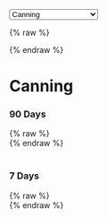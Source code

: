 <select id="candidate-select">
  <option value="canning">Canning</option>
  <option value="curtin">Curtin</option>
  <option value="flinders">Flinders</option>
  <option value="forrest">Forrest</option>
  <option value="third-parties">Third Party Campaigns</option>
  <option value="wa-liberal">WA Liberal Candidates</option>
</select>

{% raw %}
<div id="fb-root"></div>
<script async defer src="https://connect.facebook.net/en_US/sdk.js#xfbml=1&version=v7.0"></script>
{% endraw %}

<div id="canning-section">
  <h1>Canning</h1>
  <h3>90 Days</h3>
  {% raw %}
  <div class="fb-ad-library-spend-tracker" data-country="AU" data-page-ids="948595148496917,498624823340124" data-time-preset="last_90_days" data-width="500"></div>
  {% endraw %}
  <br><br>
  <h3>7 Days</h3>
  {% raw %}
  <div class="fb-ad-library-spend-tracker" data-country="AU" data-page-ids="948595148496917,498624823340124" data-time-preset="last_7_days" data-width="500"></div>
  {% endraw %}
  <br>
</div>

<div id="curtin-section" style="display: none;">
  <h1>Curtin</h1>
  <h3>90 Days</h3>
  {% raw %}
  <div class="fb-ad-library-spend-tracker" data-country="AU" data-page-ids="289373994253840,110679918187811" data-time-preset="last_90_days" data-width="500"></div>
  {% endraw %}
  <br><br>
  <h3>7 Days</h3>
  {% raw %}
  <div class="fb-ad-library-spend-tracker" data-country="AU" data-page-ids="289373994253840,110679918187811" data-time-preset="last_7_days" data-width="500"></div>
  {% endraw %}
  <br>
</div>

<div id="flinders-section" style="display: none;">
  <h1>Flinders</h1>
  <h3>90 Days</h3>
  {% raw %}
  <div class="fb-ad-library-spend-tracker" data-country="AU" data-page-ids="503830579480432,103943488824397" data-time-preset="last_90_days" data-width="500"></div>
  {% endraw %}
  <br><br>
  <h3>7 Days</h3>
  {% raw %}
  <div class="fb-ad-library-spend-tracker" data-country="AU" data-page-ids="503830579480432,103943488824397" data-time-preset="last_7_days" data-width="500"></div>
  {% endraw %}
  <br>
</div>

<div id="forrest-section" style="display: none;">
  <h1>Forrest</h1>
  <h3>90 Days</h3>
  {% raw %}
  <div class="fb-ad-library-spend-tracker" data-country="AU" data-page-ids="262340686960375,404749689384495" data-time-preset="last_90_days" data-width="500"></div>
  {% endraw %}
  <br><br>
  <h3>7 Days</h3>
  {% raw %}
  <div class="fb-ad-library-spend-tracker" data-country="AU" data-page-ids="262340686960375,404749689384495" data-time-preset="last_7_days" data-width="500"></div>
  {% endraw %}
  <br>
</div>

<div id="third-parties-section" style="display: none;">
  <h1>Third Party Campaigns</h1>
  <h3>90 Days</h3>
  {% raw %}
  <div class="fb-ad-library-spend-tracker" data-country="AU" data-page-ids="303766332823672,105228161893855,316480331783930,364778170063379,502399306292375,110680668178304,308746806571901,113998151684022,319994201189969,617062438149399,637560852762998" data-time-preset="last_90_days" data-width="500"></div>
  {% endraw %}
  <br><br>
  <h3>7 Days</h3>
  {% raw %}
  <div class="fb-ad-library-spend-tracker" data-country="AU" data-page-ids="303766332823672,105228161893855,316480331783930,364778170063379,502399306292375,110680668178304,308746806571901,113998151684022,319994201189969,617062438149399,637560852762998" data-time-preset="last_7_days" data-width="500"></div>
  {% endraw %}
  <br>
</div>

<div id="wa-liberal-section" style="display: none;">
  <h1>WA Liberal Candidates</h1>
  <h3>90 Days</h3>
  {% raw %}
  <div class="fb-ad-library-spend-tracker" data-country="AU" data-page-ids="289373994253840,262340686960375,948595148496917,357223777483754,442693582252181,346201718577605,776811619361742,428271723699770,146533948886081,125627804305487" data-time-preset="last_90_days" data-width="500"></div>
  {% endraw %}
  <br><br>
  <h3>7 Days</h3>
  {% raw %}
  <div class="fb-ad-library-spend-tracker" data-country="AU" data-page-ids="289373994253840,262340686960375,948595148496917,357223777483754,442693582252181,346201718577605,776811619361742,428271723699770,146533948886081,125627804305487" data-time-preset="last_7_days" data-width="500"></div>
  {% endraw %}
  <br>
</div>

<script>
  document.getElementById("candidate-select").addEventListener("change", function() {
    var selection = this.value;
    // Hide all sections first
    document.getElementById("canning-section").style.display = "none";
    document.getElementById("curtin-section").style.display = "none";
    document.getElementById("flinders-section").style.display = "none";
    document.getElementById("forrest-section").style.display = "none";
    document.getElementById("third-parties-section").style.display = "none";
    document.getElementById("wa-liberal-section").style.display = "none";
    
    // Show the selected section
    if (selection === "curtin") {
      document.getElementById("curtin-section").style.display = "block";
    } else if (selection === "wa-liberal") {
      document.getElementById("wa-liberal-section").style.display = "block";
    } else if (selection === "canning") {
      document.getElementById("canning-section").style.display = "block";
    } else if (selection === "forrest") {
      document.getElementById("forrest-section").style.display = "block";
    } else if (selection === "third-parties") {
      document.getElementById("third-parties-section").style.display = "block";
    } else if (selection === "flinders") {
      document.getElementById("flinders-section").style.display = "block";
    }
  });
</script>

